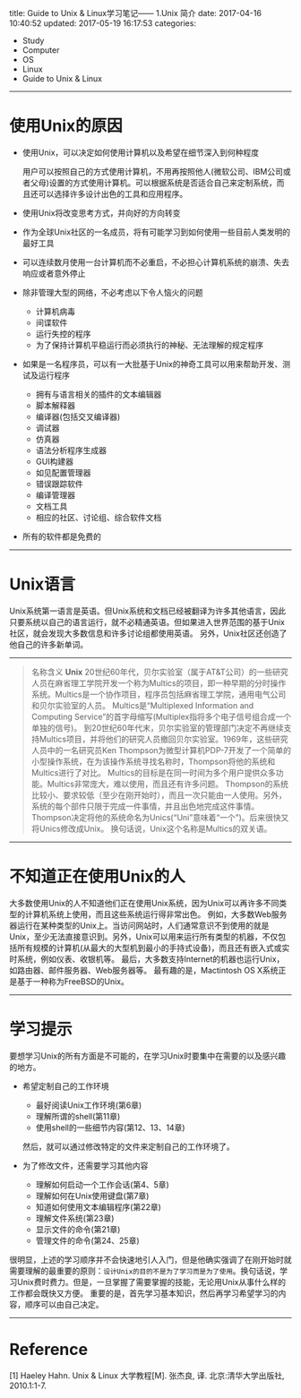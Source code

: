title: Guide to Unix & Linux学习笔记—— 1.Unix 简介
date: 2017-04-16 10:40:52
updated: 2017-05-19 16:17:53
categories:
- Study
- Computer
- OS
- Linux
- Guide to Unix & Linux 
---
# 使用Unix的原因

- 使用Unix，可以决定如何使用计算机以及希望在细节深入到何种程度

    用户可以按照自己的方式使用计算机，不用再按照他人(微软公司、IBM公司或者父母)设置的方式使用计算机。可以根据系统是否适合自己来定制系统，而且还可以选择许多设计出色的工具和应用程序。
    
- 使用Unix将改变思考方式，并向好的方向转变
- 作为全球Unix社区的一名成员，将有可能学习到如何使用一些目前人类发明的最好工具
- 可以连续数月使用一台计算机而不必重启，不必担心计算机系统的崩溃、失去响应或者意外停止
- 除非管理大型的网络，不必考虑以下令人恼火的问题
    - 计算机病毒
    - 间谍软件
    - 运行失控的程序
    - 为了保持计算机平稳运行而必须执行的神秘、无法理解的规定程序
    
- 如果是一名程序员，可以有一大批基于Unix的神奇工具可以用来帮助开发、测试及运行程序
    - 拥有与语言相关的插件的文本编辑器
    - 脚本解释器
    - 编译器(包括交叉编译器)
    - 调试器
    - 仿真器
    - 语法分析程序生成器
    - GUI构建器
    - 如见配置管理器
    - 错误跟踪软件
    - 编译管理器
    - 文档工具
    - 相应的社区、讨论组、综合软件文档

- 所有的软件都是免费的

----------


# Unix语言

Unix系统第一语言是英语。但Unix系统和文档已经被翻译为许多其他语言，因此只要系统以自己的语言运行，就不必精通英语。但如果进入世界范围的基于Unix社区，就会发现大多数信息和许多讨论组都使用英语。
另外，Unix社区还创造了他自己的许多新单词。

----------


> 名称含义
**Unix**
20世纪60年代，贝尔实验室（属于AT&T公司）的一些研究人员在麻省理工学院开发一个称为Multics的项目，即一种早期的分时操作系统。Multics是一个协作项目，程序员包括麻省理工学院，通用电气公司和贝尔实验室的人员。
Multics是“Multiplexed Information and Computing Service”的首字母缩写(Multiplex指将多个电子信号组合成一个单独的信号)。
到20世纪60年代末，贝尔实验室的管理部门决定不再继续支持Multics项目，并将他们的研究人员撤回贝尔实验室。1969年，这些研究人员中的一名研究员Ken Thompson为微型计算机PDP-7开发了一个简单的小型操作系统，在为该操作系统寻找名称时，Thompson将他的系统和Multics进行了对比。
Multics的目标是在同一时间为多个用户提供众多功能。Multics非常庞大，难以使用，而且还有许多问题。
Thompson的系统比较小、要求较低（至少在刚开始时），而且一次只能由一人使用。另外，系统的每个部件只限于完成一件事情，并且出色地完成这件事情。Thompson决定将他的系统命名为Unics(“Uni”意味着“一个”)。后来很快又将Unics修改成Unix。
换句话说，Unix这个名称是Multics的双关语。

----------


# 不知道正在使用Unix的人

大多数使用Unix的人不知道他们正在使用Unix系统，因为Unix可以再许多不同类型的计算机系统上使用，而且这些系统运行得非常出色。
例如，大多数Web服务器运行在某种类型的Unix上。当访问网站时，人们通常意识不到使用的就是Unix，至少无法直接意识到。另外，Unix可以用来运行所有类型的机器，不仅包括所有规模的计算机(从最大的大型机到最小的手持式设备)，而且还有嵌入式或实时系统，例如仪表、收银机等。
最后，大多数支持Internet的机器也运行Unix，如路由器、邮件服务器、Web服务器等。
最有趣的是，Mactintosh OS X系统正是基于一种称为FreeBSD的Unix。

----------


# 学习提示

要想学习Unix的所有方面是不可能的，在学习Unix时要集中在需要的以及感兴趣的地方。

- 希望定制自己的工作环境

    - 最好阅读Unix工作环境(第6章)
    - 理解所谓的shell(第11章)
    - 使用shell的一些细节内容(第12、13、14章)

    然后，就可以通过修改特定的文件来定制自己的工作环境了。

- 为了修改文件，还需要学习其他内容

    - 理解如何启动一个工作会话(第4、5章)
    - 理解如何在Unix使用键盘(第7章)
    - 知道如何使用文本编辑程序(第22章)
    - 理解文件系统(第23章)
    - 显示文件的命令(第21章)
    - 管理文件的命令(第24、25章)
    
很明显，上述的学习顺序并不会快速地引人入门，但是他确实强调了在刚开始时就需要理解的最重要的原则：`设计Unix的目的不是为了学习而是为了使用`。换句话说，学习Unix费时费力。但是，一旦掌握了需要掌握的技能，无论用Unix从事什么样的工作都会既快又方便。
重要的是，首先学习基本知识，然后再学习希望学习的内容，顺序可以由自己决定。

----------


# Reference 

[1] Haeley Hahn. Unix & Linux 大学教程[M]. 张杰良, 译. 北京:清华大学出版社, 2010.1:1-7.